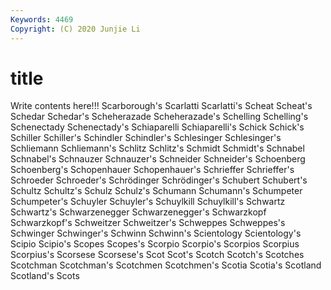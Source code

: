 ```yaml
---
Keywords: 4469
Copyright: (C) 2020 Junjie Li
---
```


# title

Write contents here!!!
Scarborough's 
Scarlatti 
Scarlatti's 
Scheat
Scheat's 
Schedar 
Schedar's 
Scheherazade 
Scheherazade's 
Schelling 
Schelling's 
Schenectady 
Schenectady's 
Schiaparelli
Schiaparelli's 
Schick 
Schick's 
Schiller 
Schiller's 
Schindler 
Schindler's 
Schlesinger 
Schlesinger's 
Schliemann
Schliemann's 
Schlitz 
Schlitz's 
Schmidt 
Schmidt's 
Schnabel 
Schnabel's 
Schnauzer 
Schnauzer's 
Schneider
Schneider's 
Schoenberg 
Schoenberg's 
Schopenhauer 
Schopenhauer's 
Schrieffer 
Schrieffer's 
Schroeder 
Schroeder's 
Schrödinger
Schrödinger's 
Schubert 
Schubert's 
Schultz 
Schultz's 
Schulz 
Schulz's 
Schumann 
Schumann's 
Schumpeter
Schumpeter's 
Schuyler 
Schuyler's 
Schuylkill 
Schuylkill's 
Schwartz 
Schwartz's 
Schwarzenegger 
Schwarzenegger's 
Schwarzkopf
Schwarzkopf's 
Schweitzer 
Schweitzer's 
Schweppes 
Schweppes's 
Schwinger 
Schwinger's 
Schwinn 
Schwinn's 
Scientology
Scientology's 
Scipio 
Scipio's 
Scopes 
Scopes's 
Scorpio 
Scorpio's 
Scorpios 
Scorpius 
Scorpius's
Scorsese 
Scorsese's 
Scot 
Scot's 
Scotch 
Scotch's 
Scotches 
Scotchman 
Scotchman's 
Scotchmen
Scotchmen's 
Scotia 
Scotia's 
Scotland 
Scotland's 
Scots 
